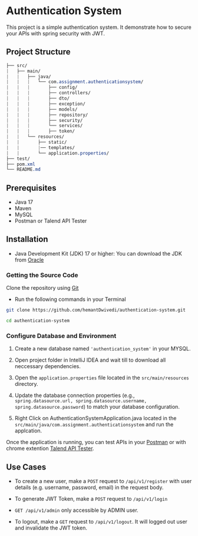 # Authentication System

This project is a simple authentication system. It demonstrate how to secure your APIs with spring security with JWT.
## Project Structure

```css
├── src/
|   ├── main/
|   |   ├── java/
|   |   |   └── com.assignment.authenticationsystem/
|   |   |       ├── config/
|   |   |       ├── controllers/
|   |   |       ├── dto/
|   |   |       ├── exception/
|   |   |       ├── models/
|   |   |       ├── repository/
|   |   |       ├── security/
|   |   |       └── services/
|   |   |       ├── token/
|   |   └── resources/
|   |       ├── static/
|   |       |── templates/
|   |       └── application.properties/
├── test/
├── pom.xml
└── README.md
```
## Prerequisites

- Java 17
- Maven
- MySQL
- Postman or Talend API Tester
## Installation

- Java Development Kit (JDK) 17 or higher: You can download the JDK from [Oracle](https://www.oracle.com/in/java/technologies/downloads/#:~:text=JDK%20Development%20Kit%2020.0.2%20downloads,x64_bin.rpm%20(sha256)%C2%A0(OL%208%20GPG%20Key))


### Getting the Source Code

Clone the repository using [Git](https://git-scm.com/)

- Run the following commands in your Terminal

```bash
git clone https://github.com/hemantDwivedi/authentication-system.git

cd authentication-system
```

### Configure Database and Environment
1. Create a new database named ```'authentication_system'``` in your MYSQL.

2. Open project folder in IntelliJ IDEA and wait till to download all neccessary dependencies.

3. Open the ```application.properties``` file located in the ```src/main/resources``` directory.

4. Update the database connection properties (e.g., ```spring.datasource.url, spring.datasource.username, spring.datasource.password```) to match your database configuration.

5. Right Click on AuthenticationSystemApplication.java located in the ```src/main/java/com.assignment.authenticationsystem``` and run the applcation.

Once the application is running, you can test APIs in your [Postman](https://www.postman.com/downloads/) or with chrome extention [Talend API Tester](https://chrome.google.com/webstore/detail/talend-api-tester-free-ed/aejoelaoggembcahagimdiliamlcdmfm).

## Use Cases

- To create a new user, make a ```POST``` request to ```/api/v1/register``` with user details (e.g. username, password, email) in the request body.

- To generate JWT Token, make a ```POST``` request to ```/api/v1/login```

- ```GET /api/v1/admin``` only accessible by ADMIN user.

- To logout, make a ```GET``` request to ```/api/v1/logout```. It will logged out user and invalidate the JWT token.
